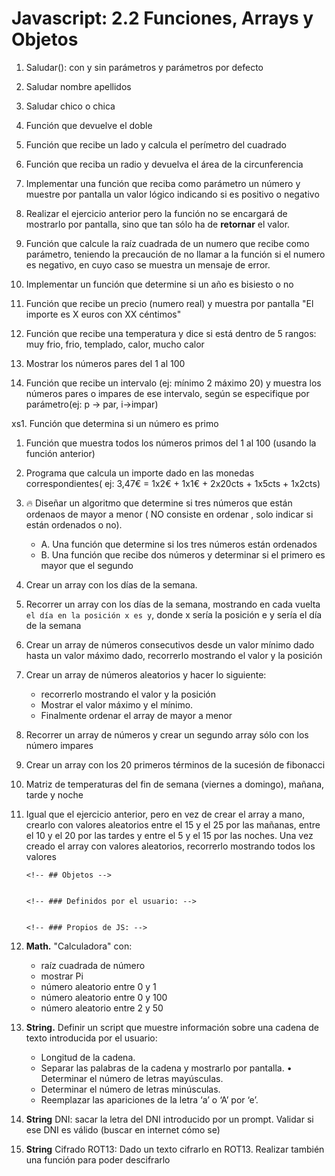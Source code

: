 # Javascript: 2.2 Funciones, Arrays y Objetos

<!--  Funciones: -->

1. Saludar(): con y sin parámetros y parámetros por defecto

1. Saludar nombre apellidos

1. Saludar chico o chica

1. Función que devuelve el doble

1. Función que recibe un lado y calcula el perímetro del cuadrado

1. Función que reciba un radio y devuelva el área de la circunferencia

1. Implementar una función que reciba como parámetro un número y muestre por pantalla un valor lógico indicando si es positivo o negativo

1. Realizar el ejercicio anterior pero la función no se encargará de mostrarlo por pantalla, sino que tan sólo ha de **retornar** el valor.

1. Función que calcule la raíz cuadrada de un numero que recibe como parámetro, teniendo la precaución de no llamar a la función si el numero es negativo, en cuyo caso se muestra un mensaje de error.

1. Implementar un función que determine si un año es bisiesto o no

1. Función que recibe un precio (numero real) y muestra por pantalla "El importe es X euros con XX céntimos"

1. Función que recibe una temperatura y dice si está dentro de 5 rangos: muy frio, frio, templado, calor, mucho calor

1. Mostrar los números pares del 1 al 100

1. Función que recibe un intervalo (ej: mínimo 2 máximo 20) y muestra los números pares o impares de ese intervalo, según se especifique por parámetro(ej: p -> par, i->impar)

xs1. Función que determina si un número es primo

1.  Función que muestra todos los números primos del 1 al 100 (usando la función anterior)

1.  Programa que calcula un importe dado en las monedas correspondientes( ej: 3,47€ = 1x2€ + 1x1€ + 2x20cts + 1x5cts + 1x2cts)

1.  🔥 Diseñar un algoritmo que determine si tres números que están ordenaos de mayor a menor ( NO consiste en ordenar , solo indicar si están ordenados o no).

    - A. Una función que determine si los tres números están ordenados
    - B. Una función que recibe dos números y determinar si el primero es mayor que el segundo

     <!-- Arrays: -->

1.  Crear un array con los días de la semana.

1.  Recorrer un array con los días de la semana, mostrando en cada vuelta `el día en la posición x es y`, donde x sería la posición e y sería el día de la semana

1.  Crear un array de números consecutivos desde un valor mínimo dado hasta un valor máximo dado, recorrerlo mostrando el valor y la posición

1.  Crear un array de números aleatorios y hacer lo siguiente:

    - recorrerlo mostrando el valor y la posición
    - Mostrar el valor máximo y el mínimo.
    - Finalmente ordenar el array de mayor a menor

1.  Recorrer un array de números y crear un segundo array sólo con los número impares

1.  Crear un array con los 20 primeros términos de la sucesión de fibonacci

1.  Matriz de temperaturas del fin de semana (viernes a domingo), mañana, tarde y noche

1.  Igual que el ejercicio anterior, pero en vez de crear el array a mano, crearlo con valores aleatorios entre el 15 y el 25 por las mañanas, entre el 10 y el 20 por las tardes y entre el 5 y el 15 por las noches.
    Una vez creado el array con valores aleatorios, recorrerlo mostrando todos los valores

        <!-- ## Objetos -->


        <!-- ### Definidos por el usuario: -->


        <!-- ### Propios de JS: -->

1.  **Math.** "Calculadora" con:

    - raíz cuadrada de número
    - mostrar Pi
    - número aleatorio entre 0 y 1
    - número aleatorio entre 0 y 100
    - número aleatorio entre 2 y 50

1.  **String.** Definir un script que muestre información sobre una cadena de texto introducida por el usuario:

    - Longitud de la cadena.
    - Separar las palabras de la cadena y mostrarlo por pantalla. • Determinar el número de letras mayúsculas.
    - Determinar el número de letras minúsculas.
    - Reemplazar las apariciones de la letra ‘a’ o ‘A’ por ‘e’.

1.  **String** DNI: sacar la letra del DNI introducido por un prompt. Validar si ese DNI es válido (buscar en internet cómo se)

1.  **String** Cifrado ROT13: Dado un texto cifrarlo en ROT13. Realizar también una función para poder descifrarlo

